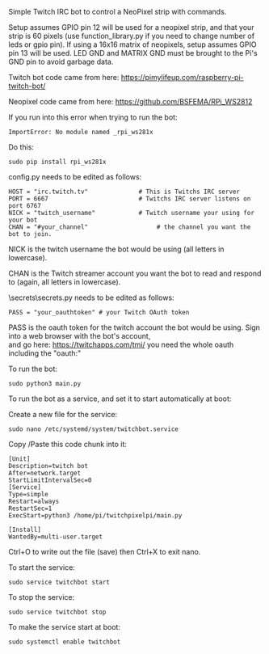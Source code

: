 Simple Twitch IRC bot to control a NeoPixel strip with commands.


Setup assumes GPIO pin 12 will be used for a neopixel strip, and that your strip is 60 pixels (use function_library.py if you need to change number of leds or gpio pin). If using a 16x16 matrix of neopixels, setup assumes GPIO pin 13 will be used. LED GND and MATRIX GND must be brought to the Pi's GND pin to avoid garbage data.


Twitch bot code came from here: https://pimylifeup.com/raspberry-pi-twitch-bot/


Neopixel code came from here: https://github.com/BSFEMA/RPi_WS2812

If you run into this error when trying to run the bot:
```
ImportError: No module named _rpi_ws281x
```
Do this:
```
sudo pip install rpi_ws281x
```


config.py needs to be edited as follows:

```
HOST = "irc.twitch.tv"              # This is Twitchs IRC server
PORT = 6667                         # Twitchs IRC server listens on port 6767
NICK = "twitch_username"            # Twitch username your using for your bot
CHAN = "#your_channel"                   # the channel you want the bot to join.
```
NICK is the twitch username the bot would be using (all letters in lowercase).  

CHAN is the Twitch streamer account you want the bot to read and respond to (again, all letters in lowercase).  

\secrets\secrets.py needs to be edited as follows:
```
PASS = "your_oauthtoken" # your Twitch OAuth token
```
PASS is the oauth token for the twitch account the bot would be using. Sign into a web browser with the bot's account,  
and go here: https://twitchapps.com/tmi/ you need the whole oauth including the "oauth:"

To run the bot:
```
sudo python3 main.py
```

To run the bot as a service, and set it to start automatically at boot:

Create a new file for the service:
```
sudo nano /etc/systemd/system/twitchbot.service
```
Copy /Paste this code chunk into it:
```
[Unit]
Description=twitch bot
After=network.target
StartLimitIntervalSec=0
[Service]
Type=simple
Restart=always
RestartSec=1
ExecStart=python3 /home/pi/twitchpixelpi/main.py

[Install]
WantedBy=multi-user.target
```
Ctrl+O to write out the file (save) then Ctrl+X to exit nano.


To start the service:
```
sudo service twitchbot start
```
To stop the service:
```
sudo service twitchbot stop
```
To make the service start at boot:
```
sudo systemctl enable twitchbot
```
